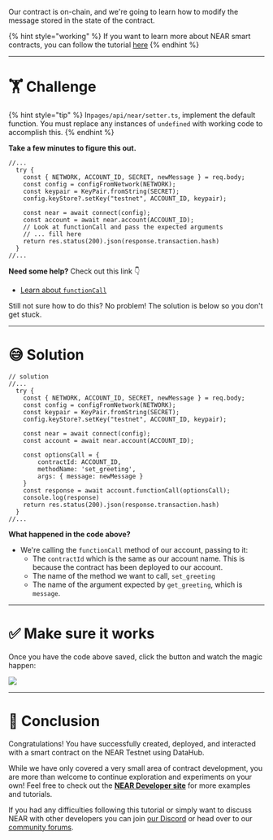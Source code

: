 Our contract is on-chain, and we're going to learn how to modify the message stored in the state of the contract.

{% hint style="working" %}
If you want to learn more about NEAR smart contracts, you can follow the tutorial [here](https://learn.figment.io/tutorials/write-and-deploy-a-smart-contract-on-near)
{% endhint %}

---

# 🏋️ Challenge

{% hint style="tip" %}
In`pages/api/near/setter.ts`, implement the default function. You must replace any instances of `undefined` with working code to accomplish this.
{% endhint %}

**Take a few minutes to figure this out.**

```tsx
//...
  try {
    const { NETWORK, ACCOUNT_ID, SECRET, newMessage } = req.body;
    const config = configFromNetwork(NETWORK);
    const keypair = KeyPair.fromString(SECRET);
    config.keyStore?.setKey("testnet", ACCOUNT_ID, keypair);

    const near = await connect(config);
    const account = await near.account(ACCOUNT_ID);
    // Look at functionCall and pass the expected arguments
    // ... fill here
    return res.status(200).json(response.transaction.hash)
  }
//...
```

**Need some help?** Check out this link 👇

- [Learn about `functionCall`](https://near.github.io/near-api-js/classes/account.account-1.html#functioncall)

Still not sure how to do this? No problem! The solution is below so you don't get stuck.

---

# 😅 Solution

```tsx
// solution
//...
  try {
    const { NETWORK, ACCOUNT_ID, SECRET, newMessage } = req.body;
    const config = configFromNetwork(NETWORK);
    const keypair = KeyPair.fromString(SECRET);
    config.keyStore?.setKey("testnet", ACCOUNT_ID, keypair);

    const near = await connect(config);
    const account = await near.account(ACCOUNT_ID);

    const optionsCall = {
        contractId: ACCOUNT_ID,
        methodName: 'set_greeting',
        args: { message: newMessage }
    }
    const response = await account.functionCall(optionsCall);
    console.log(response)
    return res.status(200).json(response.transaction.hash)
  }
//...
```

**What happened in the code above?**

- We're calling the `functionCall` method of our account, passing to it:
  - The `contractId` which is the same as our account name. This is because the contract has been deployed to our account.
  - The name of the method we want to call, `set_greeting`
  - The name of the argument expected by `get_greeting`, which is `message`.

---

# ✅ Make sure it works

Once you have the code above saved, click the button and watch the magic happen:

![](https://raw.githubusercontent.com/figment-networks/learn-web3-dapp/main/markdown/__images__/near/near-setter.gif)

---

# 🏁 Conclusion

Congratulations! You have successfully created, deployed, and interacted with a smart contract on the NEAR Testnet using DataHub.

While we have only covered a very small area of contract development, you are more than welcome to continue exploration and experiments on your own! Feel free to check out the [**NEAR Developer site**](https://examples.near.org/) for more examples and tutorials.

If you had any difficulties following this tutorial or simply want to discuss NEAR with other developers you can join [our Discord](https://discord.gg/fszyM7K) or head over to our [community forums](https://community.figment.io).
